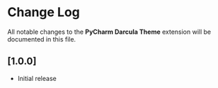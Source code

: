 # Change Log

All notable changes to the **PyCharm Darcula Theme** extension will be documented in this file.

## [1.0.0]

- Initial release
